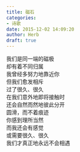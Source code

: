 ```yaml
---  
title: 磁石  
categories:  
- 诗歌  
date: 2015-12-02 14:09:20  
author: Herb  
draft: true
---  
```

我们是同一端的磁极  
却有着不同归属  
我曾经多努力地靠近你  
但我们愈发相斥    
过了很久、很久  
在我们意外地即将接触时  
还会自然而然地彼此分开  
圆滑，而不着痕迹  
你感到理所当然  
而我还会有感觉    
或需要很久、很久  
我们才真正地永远不会相遇